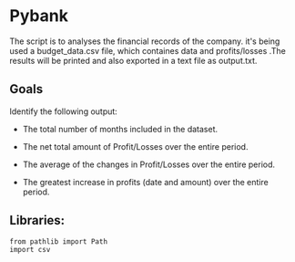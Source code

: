 # Pybank 

The script is to analyses the financial records of the company. it's being used a budget_data.csv file, which containes data and profits/losses .The results will be printed and also exported in a text file as output.txt.

## Goals
Identify the following output:

* The total number of months included in the dataset.

* The net total amount of Profit/Losses over the entire period.

* The average of the changes in Profit/Losses over the entire period.

* The greatest increase in profits (date and amount) over the entire period.

## Libraries:
```bash
from pathlib import Path
import csv
```
